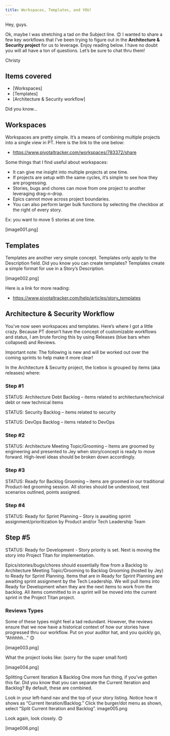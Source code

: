 ```yaml
---
title: Workspaces, Templates, and YOU!
---
```

Hey, guys.

Ok, maybe I was stretching a tad on the Subject line. 😊  I wanted to share a few key workflows that I’ve been trying to figure out in the **Architecture &amp; Security project** for us to leverage. Enjoy reading below. I have no doubt you will all have a ton of questions. Let’s be sure to chat thru them!

Christy

## Items covered

- [Workspaces]
- [Templates]
- [Architecture & Security workflow]

Did you know…

## Workspaces

Workspaces are pretty simple. It’s a means of combining multiple projects into a single view in PT. Here is the link to the one below:  

- <https://www.pivotaltracker.com/workspaces/783372/share>

Some things that I find useful about workspaces:

- It can give me insight into multiple projects at one time.
- If projects are setup with the same cycles, it’s simple to see how they are progressing.
- Stories, bugs and chores can move from one project to another leveraging drag-n-drop.
- Epics cannot move across project boundaries.
- You can also perform larger bulk functions by selecting the checkbox at the right of every story.

Ex: you want to move 5 stories at one time.

[image001.png]

## Templates

Templates are another very simple concept. Templates only apply to the Description field.
Did you know you can create templates? Templates create a simple format for use in a Story’s Description.

[image002.png]

Here is a link for more reading:

- <https://www.pivotaltracker.com/help/articles/story_templates>

## Architecture & Security Workflow

You’ve now seen workspaces and templates. Here’s where I got a little crazy. Because PT doesn’t have the concept of customizable workflows and status, I am brute forcing this by using Releases (blue bars when collapsed) and Reviews.

Important note: The following is new and will be worked out over the coming sprints to help make it more clear!

In the Architecture &amp; Security project, the Icebox is grouped by items (aka releases) where:

### Step #1

STATUS: Architecture Debt Backlog – items related to architecture/technical debt or new technical items

STATUS: Security Backlog – items related to security

STATUS: DevOps Backlog – items related to DevOps

### Step #2

STATUS: Architecture Meeting Topic/Grooming – Items are groomed by engineering and presented to Jey when story/concept is ready to move forward. High-level ideas should be broken down accordingly.

### Step #3

STATUS: Ready for Backlog Grooming – items are groomed in our traditional Product-led grooming session. All stories should be understood, test scenarios outlined, points assigned.

### Step #4

STATUS: Ready for Sprint Planning – Story is awaiting sprint assignment/prioritization by Product and/or Tech Leadership Team

## Step #5

STATUS: Ready for Development  - Story priority is set. Next is moving the story into Project Titan for implementation.

Epics/stories/bugs/chores should essentially flow from a Backlog to Architecture Meeting Topic/Grooming to Backlog Grooming (hosted by Jey) to Ready for Sprint Planning. Items that are in Ready for Sprint Planning are awaiting sprint assignment by the Tech Leadership. We will pull items into Ready for Development when they are the next items to work from the backlog.
All items committed to in a sprint will be moved into the current sprint in the Project Titan project.

### Reviews Types

Some of these types might feel a tad redundant. However, the reviews ensure that we now have a historical context of how our stories have progressed thru our workflow. Put on your auditor hat, and you quickly go, “Ahhhhh…” 😊

[image003.png]

What the project looks like: (sorry for the super small font)

[image004.png]

Splitting Current Iteration & Backlog
One more fun thing, if you’ve gotten this far. Did you know that you can separate the Current Iteration and Backlog? By default, these are combined.

Look in your left-hand nav and the top of your story listing. Notice how it shows as “Current Iteration/Backlog.” Click the burger/dot menu as shown, select “Split Current Iteration and Backlog”.
image005.png

Look again, look closely. 😊

[image006.png]
